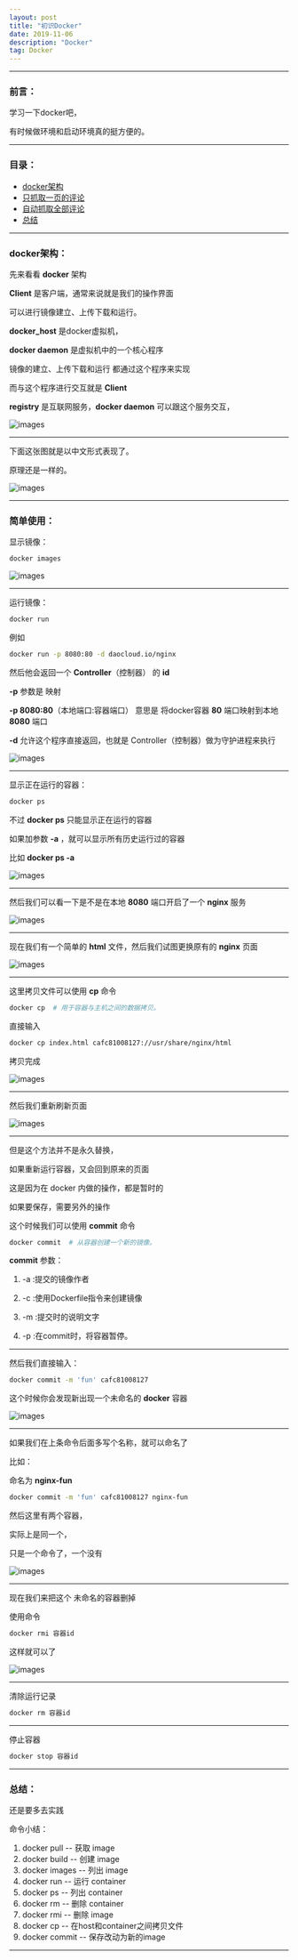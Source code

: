 ```yaml
---
layout: post
title: "初识Docker"
date: 2019-11-06
description: "Docker"
tag: Docker
---
```

---

### 前言：

学习一下docker吧， <br>

有时候做环境和启动环境真的挺方便的。 <br>

---


### 目录：

* <a href="#a" target="_self">docker架构</a>
* <a href="#b" target="_self">只抓取一页的评论</a>
* <a href="#c" target="_self">自动抓取全部评论</a>
* <a href="#zg" target="_self">总结</a>

-------


### <span id = "a">docker架构：</span>

先来看看 **docker** 架构 <br>

**Client** 是客户端，通常来说就是我们的操作界面 <br>

可以进行镜像建立、上传下载和运行。 <br>

**docker_host** 是docker虚拟机，<br>

**docker daemon** 是虚拟机中的一个核心程序 <br>

镜像的建立、上传下载和运行 都通过这个程序来实现 <br>

而与这个程序进行交互就是 **Client** <br>

**registry** 是互联网服务，**docker daemon** 可以跟这个服务交互，<br>

![images](/images/2019-11-06/01.png)

-----

下面这张图就是以中文形式表现了。 <br>

原理还是一样的。 <br>

![images](/images/2019-11-06/02.png)

-----


### <span id = "b">简单使用：</span>

显示镜像： <br>

```bash
docker images
```

![images](/images/2019-11-06/03.png)

-----

运行镜像：

```bash
docker run
```

例如 <br>

```bash
docker run -p 8080:80 -d daocloud.io/nginx
```

然后他会返回一个 **Controller**（控制器） 的 **id** <br>

**-p** 参数是 映射 <br>

**-p 8080:80**（本地端口:容器端口） 意思是 将docker容器 **80** 端口映射到本地 **8080** 端口 <br>

**-d** 允许这个程序直接返回，也就是 Controller（控制器）做为守护进程来执行 <br>

![images](/images/2019-11-06/04.png)

-----

显示正在运行的容器： <br>

```bash
docker ps
```

不过 **docker ps** 只能显示正在运行的容器 <br>

如果加参数 **-a** ，就可以显示所有历史运行过的容器 <br>

比如 **docker ps -a** <br>

![images](/images/2019-11-06/05.png)

-----

然后我们可以看一下是不是在本地 **8080** 端口开启了一个 **nginx** 服务 <br>

![images](/images/2019-11-06/06.png)

-----

现在我们有一个简单的 **html** 文件，然后我们试图更换原有的 **nginx** 页面 <br>

![images](/images/2019-11-06/07.png)

-----

这里拷贝文件可以使用 **cp** 命令 <br>

```bash
docker cp  # 用于容器与主机之间的数据拷贝。
```

直接输入 <br>

```bash
docker cp index.html cafc81008127://usr/share/nginx/html
```

拷贝完成 <br>

![images](/images/2019-11-06/08.png)

-----

然后我们重新刷新页面 <br>

![images](/images/2019-11-06/09.png)

-----

但是这个方法并不是永久替换，<br>

如果重新运行容器，又会回到原来的页面 <br>

这是因为在 docker 内做的操作，都是暂时的 <br>

如果要保存，需要另外的操作 <br>

这个时候我们可以使用 **commit** 命令 <br>

```bash
docker commit  # 从容器创建一个新的镜像。
```

**commit** 参数： <br>

1. -a :提交的镜像作者

2. -c :使用Dockerfile指令来创建镜像

3. -m :提交时的说明文字

4. -p :在commit时，将容器暂停。

-----

然后我们直接输入： <br>

```bash
docker commit -m 'fun' cafc81008127
```

这个时候你会发现新出现一个未命名的 **docker** 容器 <br>

![images](/images/2019-11-06/10.png)

-----

如果我们在上条命令后面多写个名称，就可以命名了 <br>

比如： <br>

命名为 **nginx-fun** <br>

```bash
docker commit -m 'fun' cafc81008127 nginx-fun
```

然后这里有两个容器，<br>

实际上是同一个，<br>

只是一个命令了，一个没有 <br>

![images](/images/2019-11-06/11.png)

-----

现在我们来把这个 未命名的容器删掉 <br>

使用命令 <br>

```bash
docker rmi 容器id
```

这样就可以了 <br>

![images](/images/2019-11-06/12.png)

-----

清除运行记录 <br>

```bash
docker rm 容器id
```

-----

停止容器 <br>

```bash
docker stop 容器id
```

-----


### <span id = "zg">总结：</span>

还是要多去实践 <br>

命令小结： <br>

1. docker pull		-- 获取 image
2. docker build 	-- 创建 image
3. docker images	-- 列出 image
4. docker run		-- 运行 container
5. docker ps 		-- 列出 container
6. docker rm 		-- 删除 container
7. docker rmi 		-- 删除 image
8. docker cp 		-- 在host和container之间拷贝文件
9. docker commit 	-- 保存改动为新的image

--------

